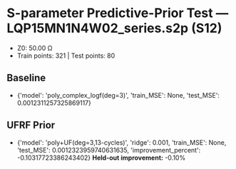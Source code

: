 # S-parameter Predictive-Prior Test — LQP15MN1N4W02_series.s2p (S12)
- Z0: 50.00 Ω
- Train points: 321  |  Test points: 80

## Baseline
- {'model': 'poly_complex_logf(deg=3)', 'train_MSE': None, 'test_MSE': 0.0012311257325869117}

## UFRF Prior
- {'model': 'poly+UF(deg=3,13-cycles)', 'ridge': 0.001, 'train_MSE': None, 'test_MSE': 0.0012323959740631635, 'improvement_percent': -0.10317723386243402}
**Held-out improvement:** -0.10%